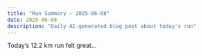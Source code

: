 ```yaml
---
title: "Run Summary – 2025-06-08"
date: 2025-06-08
description: "Daily AI-generated blog post about today's run"
---
```


Today’s 12.2 km run felt great...

<canvas id="dailyRunChart"></canvas>
<script src="https://cdn.jsdelivr.net/npm/chart.js"></script>
<script>
const ctx = document.getElementById('dailyRunChart').getContext('2d');
new Chart(ctx, {
  type: 'bar',
  data: {
    labels: ['Distance (km)', 'Elevation (m)', 'Calories', 'Pace (min/km)'],
    datasets: [{
      label: 'Run Stats',
      data: [12.2, 67, 605, 4.5],
      backgroundColor: 'rgba(75, 192, 192, 0.6)',
      borderColor: 'rgba(75, 192, 192, 1)',
      borderWidth: 1
    }]
  },
  options: { scales: { y: { beginAtZero: true } } }
});
</script>
